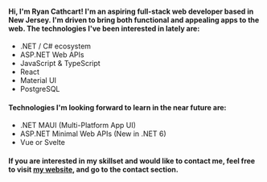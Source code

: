 #### Hi, I'm Ryan Cathcart! I'm an aspiring full-stack web developer based in New Jersey. I'm driven to bring both functional and appealing apps to the web. The technologies I've been interested in lately are:
- .NET / C# ecosystem
- ASP.NET Web APIs
- JavaScript & TypeScript
- React
- Material UI
- PostgreSQL

#### Technologies I'm looking forward to learn in the near future are:
- .NET MAUI (Multi-Platform App UI)
- ASP.NET Minimal Web APIs (New in .NET 6)
- Vue or Svelte

#### If you are interested in my skillset and would like to contact me, feel free to visit [my website](https://www.ryancathcart.dev/), and go to the contact section.


<!---
RyanCathcart/RyanCathcart is a ✨ special ✨ repository because its `README.md` (this file) appears on your GitHub profile.
You can click the Preview link to take a look at your changes.
--->
